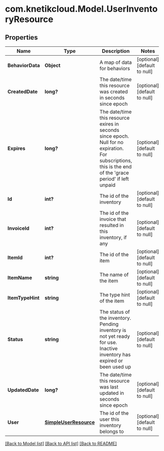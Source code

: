 # com.knetikcloud.Model.UserInventoryResource
## Properties

Name | Type | Description | Notes
------------ | ------------- | ------------- | -------------
**BehaviorData** | **Object** | A map of data for behaviors | [optional] [default to null]
**CreatedDate** | **long?** | The date/time this resource was created in seconds since epoch | [optional] [default to null]
**Expires** | **long?** | The date/time this resource exires in seconds since epoch. Null for no expiration. For subscriptions, this is the end of the &#39;grace period&#39; if left unpaid | [optional] [default to null]
**Id** | **int?** | The id of the inventory | [optional] [default to null]
**InvoiceId** | **int?** | The id of the invoice that resulted in this inventory, if any | [optional] [default to null]
**ItemId** | **int?** | The id of the item | [optional] [default to null]
**ItemName** | **string** | The name of the item | [optional] [default to null]
**ItemTypeHint** | **string** | The type hint of the item | [optional] [default to null]
**Status** | **string** | The status of the inventory. Pending inventory is not yet ready for use. Inactive inventory has expired or been used up | [optional] [default to null]
**UpdatedDate** | **long?** | The date/time this resource was last updated in seconds since epoch | [optional] [default to null]
**User** | [**SimpleUserResource**](SimpleUserResource.md) | The id of the user this inventory belongs to | [optional] [default to null]

[[Back to Model list]](../README.md#documentation-for-models) [[Back to API list]](../README.md#documentation-for-api-endpoints) [[Back to README]](../README.md)

